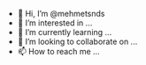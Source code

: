- 👋 Hi, I’m @mehmetsnds
- 👀 I’m interested in ...
- 🌱 I’m currently learning ...
- 💞️ I’m looking to collaborate on ...
- 📫 How to reach me ...

<!---
mehmetsnds/mehmetsnds is a ✨ special ✨ repository because its `README.md` (this file) appears on your GitHub profile.
You can click the Preview link to take a look at your changes.
--->
